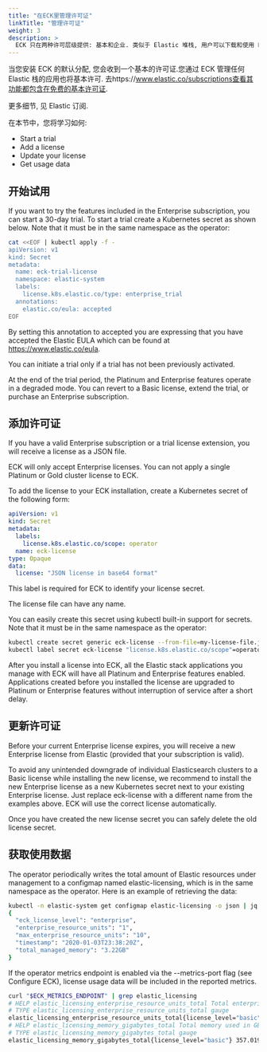 ```yaml
---
title: "在ECK里管理许可证"
linkTitle: "管理许可证"
weight: 3
description: >
  ECK 只在两种许可层级提供: 基本和企业. 类似于 Elastic 堆栈, 用户可以下载和使用 ECK 有一个免费的基本许可证. 基本许可证的用户可以从 GitHub 或者通过我们的社区获得支撑. 已付费企业订购 需要接合 Elastic 支持团队.
---
```


当您安装 ECK 的默认分配, 您会收到一个基本的许可证.您通过 ECK 管理任何 Elastic 栈的应用也将基本许可. 去https://www.elastic.co/subscriptions查看其功能都包含在免费的基本许可证.

更多细节, 见 Elastic 订阅.

在本节中，您将学习如何:

- Start a trial
- Add a license
- Update your license
- Get usage data

## 开始试用

If you want to try the features included in the Enterprise subscription, you can start a 30-day trial. To start a trial create a Kubernetes secret as shown below. Note that it must be in the same namespace as the operator:

```sh
cat <<EOF | kubectl apply -f -
apiVersion: v1
kind: Secret
metadata:
  name: eck-trial-license
  namespace: elastic-system
  labels:
    license.k8s.elastic.co/type: enterprise_trial
  annotations:
    elastic.co/eula: accepted
EOF
```

By setting this annotation to accepted you are expressing that you have accepted the Elastic EULA which can be found at https://www.elastic.co/eula.

You can initiate a trial only if a trial has not been previously activated.

At the end of the trial period, the Platinum and Enterprise features operate in a degraded mode. You can revert to a Basic license, extend the trial, or purchase an Enterprise subscription.

## 添加许可证

If you have a valid Enterprise subscription or a trial license extension, you will receive a license as a JSON file.

ECK will only accept Enterprise licenses. You can not apply a single Platinum or Gold cluster license to ECK.

To add the license to your ECK installation, create a Kubernetes secret of the following form:

```yaml
apiVersion: v1
kind: Secret
metadata:
  labels:
    license.k8s.elastic.co/scope: operator
  name: eck-license
type: Opaque
data:
  license: "JSON license in base64 format"
```

This label is required for ECK to identify your license secret.

The license file can have any name.

You can easily create this secret using kubectl built-in support for secrets. Note that it must be in the same namespace as the operator:

```sh
kubectl create secret generic eck-license --from-file=my-license-file.json -n elastic-system
kubectl label secret eck-license "license.k8s.elastic.co/scope"=operator -n elastic-system
```

After you install a license into ECK, all the Elastic stack applications you manage with ECK will have all Platinum and Enterprise features enabled. Applications created before you installed the license are upgraded to Platinum or Enterprise features without interruption of service after a short delay.

## 更新许可证

Before your current Enterprise license expires, you will receive a new Enterprise license from Elastic (provided that your subscription is valid).

To avoid any unintended downgrade of individual Elasticsearch clusters to a Basic license while installing the new license, we recommend to install the new Enterprise license as a new Kubernetes secret next to your existing Enterprise license. Just replace eck-license with a different name from the examples above. ECK will use the correct license automatically.

Once you have created the new license secret you can safely delete the old license secret.

## 获取使用数据

The operator periodically writes the total amount of Elastic resources under management to a configmap named elastic-licensing, which is in the same namespace as the operator. Here is an example of retrieving the data:

```sh
kubectl -n elastic-system get configmap elastic-licensing -o json | jq .data
{
  "eck_license_level": "enterprise",
  "enterprise_resource_units": "1",
  "max_enterprise_resource_units": "10",
  "timestamp": "2020-01-03T23:38:20Z",
  "total_managed_memory": "3.22GB"
}
```

If the operator metrics endpoint is enabled via the --metrics-port flag (see Configure ECK), license usage data will be included in the reported metrics.

```sh
curl "$ECK_METRICS_ENDPOINT" | grep elastic_licensing
# HELP elastic_licensing_enterprise_resource_units_total Total enterprise resource units used
# TYPE elastic_licensing_enterprise_resource_units_total gauge
elastic_licensing_enterprise_resource_units_total{license_level="basic"} 6
# HELP elastic_licensing_memory_gigabytes_total Total memory used in GB
# TYPE elastic_licensing_memory_gigabytes_total gauge
elastic_licensing_memory_gigabytes_total{license_level="basic"} 357.01915648
```
